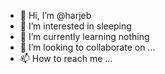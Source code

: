 - 👋 Hi, I’m @harjeb
- 👀 I’m interested in sleeping
- 🌱 I’m currently learning nothing
- 💞️ I’m looking to collaborate on ...
- 📫 How to reach me ...

<!---
harjeb/harjeb is a ✨ special ✨ repository because its `README.md` (this file) appears on your GitHub profile.
You can click the Preview link to take a look at your changes.
--->
